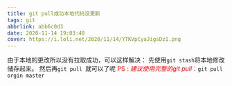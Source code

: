 ```yaml
---
title: git pull成功本地代码没更新
tags: git
abbrlink: abb6c0d3
date: 2020-11-14 19:03:48
cover: https://i.loli.net/2020/11/14/YTKVpCyaJigsDz1.png
---
```

由于本地的更改所以没有拉取成功，可以这样解决：
先使用```git stash```将本地修改储存起来。
然后再```git pull ```就可以了呢
<font color="red">PS : *建议使用完整的git pull*：</font>```git pull orgin master```

